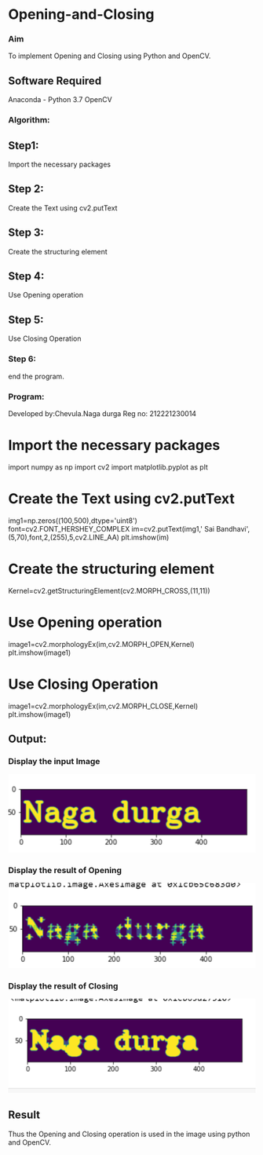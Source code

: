 # Opening-and-Closing

### Aim
To implement Opening and Closing using Python and OpenCV.

## Software Required
Anaconda - Python 3.7
OpenCV
### Algorithm:
## Step1:
Import the necessary packages

## Step 2:
Create the Text using cv2.putText

## Step 3:
Create the structuring element

## Step 4:
Use Opening operation

## Step 5:
Use Closing Operation

### Step 6:
end the program.

### Program:
Developed by:Chevula.Naga durga
Reg no: 212221230014
# Import the necessary packages
import numpy as np
import cv2
import matplotlib.pyplot as plt

# Create the Text using cv2.putText
img1=np.zeros((100,500),dtype='uint8')
font=cv2.FONT_HERSHEY_COMPLEX
im=cv2.putText(img1,' Sai Bandhavi',(5,70),font,2,(255),5,cv2.LINE_AA)
plt.imshow(im)

# Create the structuring element
Kernel=cv2.getStructuringElement(cv2.MORPH_CROSS,(11,11))

# Use Opening operation
image1=cv2.morphologyEx(im,cv2.MORPH_OPEN,Kernel)
plt.imshow(image1)

# Use Closing Operation
image1=cv2.morphologyEx(im,cv2.MORPH_CLOSE,Kernel)
plt.imshow(image1)

## Output:

### Display the input Image
![output](./11.1.png)


### Display the result of Opening
![output](./11.2.png)
### Display the result of Closing
![output](./11.3.png)

## Result
Thus the Opening and Closing operation is used in the image using python and OpenCV.